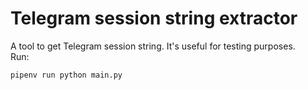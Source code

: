 # Telegram session string extractor
A tool to get Telegram session string. It's useful for testing purposes.  
Run:
```bash
pipenv run python main.py
```
